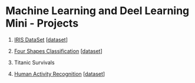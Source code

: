 # Machine Learning and Deel Learning Mini - Projects

1. [IRIS DataSet](https://github.com/gajendragithub/MachineLearning/blob/master/UCI%20ML%20Iris%20Dataset.ipynb) [[dataset](https://archive.ics.uci.edu/ml/machine-learning-databases/iris/iris.data)]

2. [Four Shapes Classification](https://github.com/gajendragithub/MachineLearning/blob/master/%20Four%20Shapes%20Classification.ipynb) [[dataset](https://www.kaggle.com/smeschke/four-shapes/data)]
3. Titanic Survivals
4. [Human Activity Recognition](https://github.com/gajendragithub/MachineLearning/blob/master/Human%20Activity%20Recognition.ipynb) [[dataset](https://www.kaggle.com/uciml/human-activity-recognition-with-smartphones/data)]
